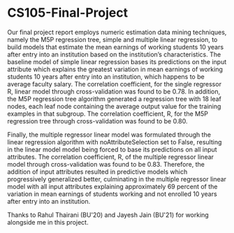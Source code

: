 # CS105-Final-Project

Our final project report employs numeric estimation data mining techniques, namely the M5P
regression tree, simple and multiple linear regression, to build models that estimate the mean earnings of
working students 10 years after entry into an institution based on the institution’s characteristics. The
baseline model of simple linear regression bases its predictions on the input attribute which explains the
greatest variation in mean earnings of working students 10 years after entry into an institution, which
happens to be average faculty salary. The correlation coefficient, for the single regressor R, linear model
through cross-validation was found to be 0.78. In addition, the M5P regression tree algorithm generated a
regression tree with 18 leaf nodes, each leaf node containing the average output value for the training
examples in that subgroup. The correlation coefficient, R, for the M5P regression tree through
cross-validation was found to be 0.80.

Finally, the multiple regressor linear model was formulated through the linear regression
algorithm with noAttributeSelection set to False, resulting in the linear model model being forced to base
its predictions on all input attributes. The correlation coefficient, R, of the multiple regressor linear model
through cross-validation was found to be 0.83. Therefore, the addition of input attributes resulted in
predictive models which progressively generalized better, culminating in the multiple regressor linear
model with all input attributes explaining approximately 69 percent of the variation in mean earnings of
students working and not enrolled 10 years after entry into an institution.

Thanks to Rahul Thairani (BU'20) and Jayesh Jain (BU'21) for working alongside me in this project.
